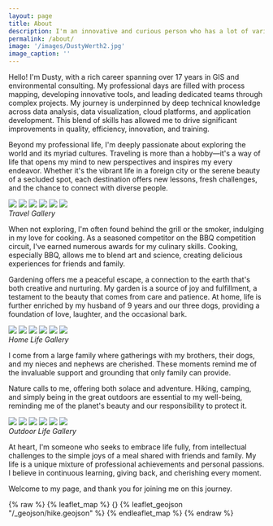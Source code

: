 ```yaml
---
layout: page
title: About
description: I'm an innovative and curious person who has a lot of varied experience throughout the environmental consulting market.
permalink: /about/
image: '/images/DustyWerth2.jpg'
image_caption: ''
---
```


Hello! I'm Dusty, with a rich career spanning over 17 years in GIS and environmental consulting. My professional days are filled with process mapping, developing innovative tools, and leading dedicated teams through complex projects. My journey is underpinned by deep technical knowledge across data analysis, data visualization, cloud platforms, and application development. This blend of skills has allowed me to drive significant improvements in quality, efficiency, innovation, and training.

Beyond my professional life, I'm deeply passionate about exploring the world and its myriad cultures. Traveling is more than a hobby—it's a way of life that opens my mind to new perspectives and inspires my every endeavor. Whether it's the vibrant life in a foreign city or the serene beauty of a secluded spot, each destination offers new lessons, fresh challenges, and the chance to connect with diverse people.

<div class="gallery-box">
  <div class="gallery">
    <img src="/images/LadyLuck.jpeg" loading="lazy">
    <img src="/images/La_Sagrada.jpg" loading="lazy">
    <img src="/images/USSArizona.jpeg" loading="lazy">
    <img src="/images/Sevile.jpg" loading="lazy">
    <img src="/images/India_Elephant_Island.jpeg" loading="lazy">
    <img src="/images/Portugal.jpg" loading="lazy">
   </div>
  <em>Travel Gallery</em>
</div>

When not exploring, I'm often found behind the grill or the smoker, indulging in my love for cooking. As a seasoned competitor on the BBQ competition circuit, I've earned numerous awards for my culinary skills. Cooking, especially BBQ, allows me to blend art and science, creating delicious experiences for friends and family.

Gardening offers me a peaceful escape, a connection to the earth that's both creative and nurturing. My garden is a source of joy and fulfillment, a testament to the beauty that comes from care and patience. At home, life is further enriched by my husband of 9 years and our three dogs, providing a foundation of love, laughter, and the occasional bark.

<div class="gallery-box">
  <div class="gallery">
    <img src="/images/DustyRussel.jpeg" loading="lazy">
    <img src="/images/Milo.jpg" loading="lazy">
    <img src="/images/Gussie.jpeg" loading="lazy">
    <img src="/images/Trooper.jpeg" loading="lazy">
    <img src="/images/Ribs.jpeg" loading="lazy">
    <img src="/images/Chicken.jpg" loading="lazy">
  </div>
  <em>Home Life Gallery</em>
</div>

I come from a large family where gatherings with my brothers, their dogs, and my nieces and nephews are cherished. These moments remind me of the invaluable support and grounding that only family can provide.

Nature calls to me, offering both solace and adventure. Hiking, camping, and simply being in the great outdoors are essential to my well-being, reminding me of the planet's beauty and our responsibility to protect it.

<div class="gallery-box">
  <div class="gallery">
    <img src="/images/Moose.jpeg" loading="lazy">
    <img src="/images/RedRocks.jpg" loading="lazy">
    <img src="/images/RMNP_Hike.jpeg" loading="lazy">
    <img src="/images/Bear.jpeg" loading="lazy">
    <img src="/images/Aruba_Sunset.jpeg" loading="lazy">
    <img src="/images/Glacier.jpeg" loading="lazy">
  </div>
  <em>Outdoor Life Gallery</em>
</div>

At heart, I'm someone who seeks to embrace life fully, from intellectual challenges to the simple joys of a meal shared with friends and family. My life is a unique mixture of professional achievements and personal passions. I believe in continuous learning, giving back, and cherishing every moment.

Welcome to my page, and thank you for joining me on this journey.

{% raw %}
{% leaflet_map %}
    {}
    {% leaflet_geojson "/_geojson/hike.geojson" %}
{% endleaflet_map %}
{% endraw %}